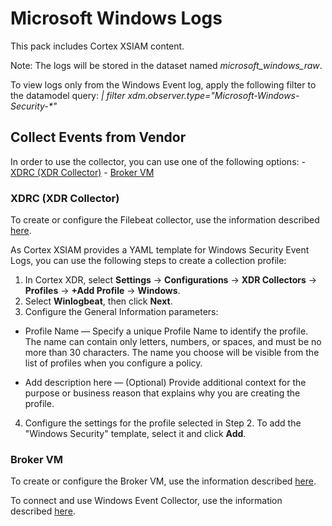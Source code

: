 # Microsoft Windows Logs

This pack includes Cortex XSIAM content.

Note: The logs will be stored in the dataset named *microsoft_windows_raw*.

To view logs only from the Windows Event log, apply the following filter to the datamodel query: *| filter xdm.observer.type="Microsoft-Windows-Security-\*"*


## Collect Events from Vendor

In order to use the collector, you can use one of the following options:
    - [XDRC (XDR Collector)](#xdrc-xdr-collector)
    - [Broker VM](#broker-vm)



### XDRC (XDR Collector)

To create or configure the Filebeat collector, use the information described [here](https://docs-cortex.paloaltonetworks.com/r/Cortex-XDR/Cortex-XDR-Pro-Administrator-Guide/XDR-Collector-Datasets).


As Cortex XSIAM provides a YAML template for Windows Security Event Logs, you can use the following steps to create a collection profile:

 1. In Cortex XDR, select **Settings** → **Configurations** → **XDR Collectors** → **Profiles** → **+Add Profile** → **Windows**.
 2. Select **Winlogbeat**, then click **Next**.
 3. Configure the General Information parameters:
   - Profile Name — Specify a unique Profile Name to identify the profile. The name can contain only letters, numbers, or spaces, and must be no more than 30 characters. The name you choose will be visible from the list of profiles when you configure a policy.

   - Add description here — (Optional) Provide additional context for the purpose or business reason that explains why you are creating the profile.

 4. Configure the settings for the profile selected in Step 2. To add the "Windows Security" template, select it and click **Add**.


### Broker VM
To create or configure the Broker VM, use the information described [here](https://docs-cortex.paloaltonetworks.com/r/Cortex-XDR/Cortex-XDR-Pro-Administrator-Guide/Configure-the-Broker-VM).


To connect and use Windows Event Collector, use the information described [here](https://docs-cortex.paloaltonetworks.com/r/Cortex-XDR/Cortex-XDR-Pro-Administrator-Guide/Activate-the-Windows-Event-Collector).
